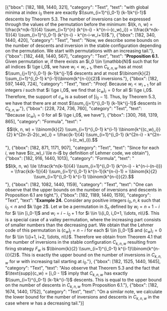 [{"bbox": [182, 188, 1440, 321], "category": "Text", "text": "with global minima at index $i_0$ there are exactly $\\sum_{i=1}^{i_0-1} (k-1)k^{i-1}$ descents by Theorem 5.3. The number of inversions can be expressed through the values of the permutation before the minimum: $I(k, n, w) = \\frac{k^n(k-1)}{4} \\sum_{i=1}^{n} (k^{n-i} - k^{n-i-(c_w)_i}) = \\frac{k^n(k-1)}{4} \\sum_{i=1}^{i_0-1} (k^{n-i} - k^{n-i-w_i+1})$."}, {"bbox": [182, 340, 1440, 420], "category": "Text", "text": "Now, we describe some bounds on the number of descents and inversion in the stable configuration depending on the permutation. We start with permutations with an increasing tail."}, {"bbox": [182, 448, 1440, 567], "category": "Text", "text": "**Proposition 6.1.** Given permutation $w$, if there exists an $i_0 \\in \\mathbb{N}$ such that for all indices $i \\ge i_0$, we have $w_i < w_{i+1}$, then $C_{k,n,w}$ has at most $\\sum_{j=1}^{i_0-1} (k-1)k^{j-1}$ descents and at most $\\binom{k}{2} \\sum_{i=1}^{i_0-1} k^{i-1}\\binom{k^{n-i}}{2}$ inversions."}, {"bbox": [182, 597, 1440, 724], "category": "Text", "text": "*Proof.* Because $w_i < w_{i+1}$ for all integers $i$ such that $i \\ge i_0$, we find that $(c_w)_i = 0$ for all $i \\ge i_0$. Therefore, the support of $c_w$ is a subset of $[i_0 - 1]$. Thus, by Theorem 5.3, we have that there are at most $\\sum_{j=1}^{i_0-1} (k-1)k^{j-1}$ descents in $C_{k,n,w}$."}, {"bbox": [228, 724, 736, 760], "category": "Text", "text": "Because $(c_w)_i = 0$ for all $i \\ge i_0$, we have"}, {"bbox": [300, 768, 1319, 865], "category": "Formula", "text": "$$I(k, n, w) = \\binom{k}{2} \\sum_{i=1}^{i_0-1} k^{i-1} \\binom{k^{(c_w)_i}}{2} k^{2n-2i-2(c_w)_i} = \\frac{k-1}{4} \\sum_{i=1}^{i_0-1} (k^{2n-i} - k^{2n-i-(c_w)_i}).$$"}, {"bbox": [182, 871, 1171, 907], "category": "Text", "text": "Since for each $i$, we have $(c_w)_i \\le n-i$ by definition of Lehmer code, we obtain"}, {"bbox": [182, 916, 1440, 1013], "category": "Formula", "text": "$$I(k, n, w) \\le \\frac{k^n(k-1)}{4} \\sum_{i=1}^{i_0-1} (k^{n-i} - k^{n-i-(n-i)}) = \\frac{k(k-1)}{4} \\sum_{i=1}^{i_0-1} k^{n-1}(k^{n-i}-1) = \\binom{k}{2} \\sum_{i=1}^{i_0-1} k^{i-1} \\binom{k^{n-i}}{2}.$$"}, {"bbox": [182, 1082, 1440, 1159], "category": "Text", "text": "One can observe that the upper bounds on the number of inversions and descents in Proposition 6.1 are tight."}, {"bbox": [182, 1189, 1440, 1519], "category": "Text", "text": "**Example 24.** Consider any positive integers $i_0, n, k$ such that $i_0 < n$ and $k \\ge 2$. Let $w$ be a permutation in $S_n$ defined by $w_i = n+1-i$ for $i \\in [i_0-1]$ and $w_i = i-i_0+1$ for $i \\in \\{i_0, i_0+1, \\dots, n\\}$. This is a special case of a valley permutation, where the increasing part consists of smaller numbers than the decreasing part. We obtain that the Lehmer code of this permutation is $(c_w)_j = n-i$ for each $i \\in [i_0-1]$ and $(c_w)_i = 0$ for $i \\in \\{i+1, i+2, \\dots, n\\}$. Therefore we obtain from Theorem 4.1 that the number of inversions in the stable configuration $C_{k,n,w}$ resulting from firing strategy $F_w$ is $\\binom{k}{2} \\sum_{i=1}^{i_0-1} k^{i-1}\\binom{k^{n-i}}{2}$. This is exactly the upper bound on the number of inversions in $C_{k,n,w}$ for $w$ with increasing tail starting at $i_0$."}, {"bbox": [182, 1525, 1440, 1645], "category": "Text", "text": "Also observe that Theorem 5.3 and the fact that $\\text{supp}(c_w) = [i_0 - 1]$ imply that $C_{k,n,w}$ has exactly $\\sum_{i=1}^{i_0-1} (k-1)k^{i-1}$ descents. This is equal to the upper bound on the number of descents in $C_{k,n,w}$ from Proposition 6.1."}, {"bbox": [182, 1674, 1440, 1752], "category": "Text", "text": "On a similar note, we calculate the lower bound for the number of inversions and descents in $C_{k,n,w}$ in the case where $w$ has a decreasing tail."}]
